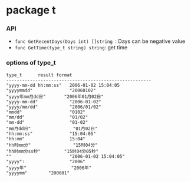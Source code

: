 # package t

### API
- `func GetRecentDays(Days int) []string `: Days can be negative value
- `func GetTime(type_t string) string`: get time

### options of type_t

```
type_t		result format
-------------------------------------------------------
"yyyy-mm-dd hh:mm:ss"	2006-01-02 15:04:05
"yyyymmdd"           	"20060102"
"yyyy年mm月dd日"      	"2006年01月02日"
"yyyy-mm-dd"         	"2006-01-02"
"yyyy/mm/dd"         	"2006/01/02"
"mmdd"               	"0102"
"mm/dd"              	"01/02"
"mm-dd"              	"01-02"
"mm月dd日"            	"01月02日"
"hh:mm:ss"           	"15:04:05"
"hh:mm"              	15:04"
"hh时mm分"            	"15时04分"
"hh时mm分ss秒"        	"15时04分05秒"
""                   	"2006-01-02 15:04:05"
"yyyy":              	"2006"	
"yyyy年"             	"2006年"
"yyyymm"		"200601"
```
